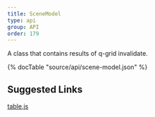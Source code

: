 ```yaml
---
title: SceneModel
type: api
group: API
order: 179
---
```

A class that contains results of q-grid invalidate.

{% docTable "source/api/scene-model.json" %}

## Suggested Links
[table.js](https://github.com/qgrid/ng2/blob/master/core/dom/table.js)

